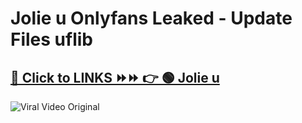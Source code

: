 
 # Jolie u Onlyfans Leaked - Update Files uflib

## <h2><a href="https://clipsfans.com/Jolie_u&ref=git">🔗 Click to LINKS ⏩⏩ 👉 🟢 Jolie u </a></h2>

<a href="https://clipsfans.com/Jolie_u&ref=git" rel="nofollow" data-target="animated-image.originalLink"><img src="https://i.ibb.co.com/xMMVF88/686577567.gif" alt="Viral Video Original" style="max-width: 100%; display: inline-block;" data-target="animated-image.originalImage"></a>

